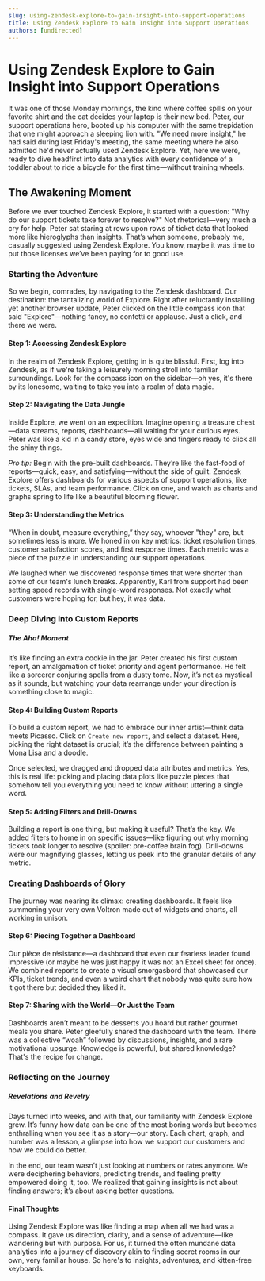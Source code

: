 ```yaml
---
slug: using-zendesk-explore-to-gain-insight-into-support-operations
title: Using Zendesk Explore to Gain Insight into Support Operations
authors: [undirected]
---
```



# Using Zendesk Explore to Gain Insight into Support Operations

It was one of those Monday mornings, the kind where coffee spills on your favorite shirt and the cat decides your laptop is their new bed. Peter, our support operations hero, booted up his computer with the same trepidation that one might approach a sleeping lion with. "We need more insight," he had said during last Friday's meeting, the same meeting where he also admitted he'd never actually used Zendesk Explore. Yet, here we were, ready to dive headfirst into data analytics with every confidence of a toddler about to ride a bicycle for the first time—without training wheels.

## The Awakening Moment

Before we ever touched Zendesk Explore, it started with a question: "Why do our support tickets take forever to resolve?" Not rhetorical—very much a cry for help. Peter sat staring at rows upon rows of ticket data that looked more like hieroglyphs than insights. That’s when someone, probably me, casually suggested using Zendesk Explore. You know, maybe it was time to put those licenses we’ve been paying for to good use.

### Starting the Adventure

So we begin, comrades, by navigating to the Zendesk dashboard. Our destination: the tantalizing world of Explore. Right after reluctantly installing yet another browser update, Peter clicked on the little compass icon that said "Explore"—nothing fancy, no confetti or applause. Just a click, and there we were.

#### Step 1: Accessing Zendesk Explore

In the realm of Zendesk Explore, getting in is quite blissful. First, log into Zendesk, as if we're taking a leisurely morning stroll into familiar surroundings. Look for the compass icon on the sidebar—oh yes, it's there by its lonesome, waiting to take you into a realm of data magic.

#### Step 2: Navigating the Data Jungle

Inside Explore, we went on an expedition. Imagine opening a treasure chest—data streams, reports, dashboards—all waiting for your curious eyes. Peter was like a kid in a candy store, eyes wide and fingers ready to click all the shiny things.

*Pro tip:* Begin with the pre-built dashboards. They’re like the fast-food of reports—quick, easy, and satisfying—without the side of guilt. Zendesk Explore offers dashboards for various aspects of support operations, like tickets, SLAs, and team performance. Click on one, and watch as charts and graphs spring to life like a beautiful blooming flower.

#### Step 3: Understanding the Metrics

“When in doubt, measure everything,” they say, whoever "they" are, but sometimes less is more. We honed in on key metrics: ticket resolution times, customer satisfaction scores, and first response times. Each metric was a piece of the puzzle in understanding our support operations. 

We laughed when we discovered response times that were shorter than some of our team's lunch breaks. Apparently, Karl from support had been setting speed records with single-word responses. Not exactly what customers were hoping for, but hey, it was data.

### Deep Diving into Custom Reports

##### The Aha! Moment

It’s like finding an extra cookie in the jar. Peter created his first custom report, an amalgamation of ticket priority and agent performance. He felt like a sorcerer conjuring spells from a dusty tome. Now, it’s not as mystical as it sounds, but watching your data rearrange under your direction is something close to magic.

#### Step 4: Building Custom Reports

To build a custom report, we had to embrace our inner artist—think data meets Picasso. Click on `Create new report`, and select a dataset. Here, picking the right dataset is crucial; it’s the difference between painting a Mona Lisa and a doodle.

Once selected, we dragged and dropped data attributes and metrics. Yes, this is real life: picking and placing data plots like puzzle pieces that somehow tell you everything you need to know without uttering a single word.

#### Step 5: Adding Filters and Drill-Downs

Building a report is one thing, but making it useful? That’s the key. We added filters to home in on specific issues—like figuring out why morning tickets took longer to resolve (spoiler: pre-coffee brain fog). Drill-downs were our magnifying glasses, letting us peek into the granular details of any metric.

### Creating Dashboards of Glory

The journey was nearing its climax: creating dashboards. It feels like summoning your very own Voltron made out of widgets and charts, all working in unison.

#### Step 6: Piecing Together a Dashboard

Our pièce de résistance—a dashboard that even our fearless leader found impressive (or maybe he was just happy it was not an Excel sheet for once). We combined reports to create a visual smorgasbord that showcased our KPIs, ticket trends, and even a weird chart that nobody was quite sure how it got there but decided they liked it.

#### Step 7: Sharing with the World—Or Just the Team

Dashboards aren’t meant to be desserts you hoard but rather gourmet meals you share. Peter gleefully shared the dashboard with the team. There was a collective “woah” followed by discussions, insights, and a rare motivational upsurge. Knowledge is powerful, but shared knowledge? That's the recipe for change.

### Reflecting on the Journey

##### Revelations and Revelry

Days turned into weeks, and with that, our familiarity with Zendesk Explore grew. It’s funny how data can be one of the most boring words but becomes enthralling when you see it as a story—our story. Each chart, graph, and number was a lesson, a glimpse into how we support our customers and how we could do better.

In the end, our team wasn’t just looking at numbers or rates anymore. We were deciphering behaviors, predicting trends, and feeling pretty empowered doing it, too. We realized that gaining insights is not about finding answers; it’s about asking better questions.

#### Final Thoughts

Using Zendesk Explore was like finding a map when all we had was a compass. It gave us direction, clarity, and a sense of adventure—like wandering but with purpose. For us, it turned the often mundane data analytics into a journey of discovery akin to finding secret rooms in our own, very familiar house. So here's to insights, adventures, and kitten-free keyboards.